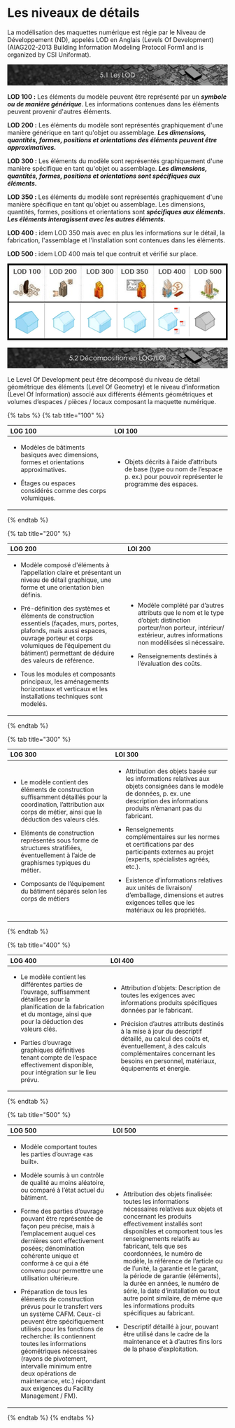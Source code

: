 # Les niveaux de détails


La modélisation des maquettes numérique est régie par le Niveau de Développement \(ND\), appelés LOD en Anglais \(Levels Of Development\) \(AIAG202-2013 Building Information Modeling Protocol Form1 and is organized by CSI Uniformat\).

![](../.gitbook/assets/lod.png)

**LOD 100 :** Les éléments du modèle peuvent être représenté par un _**symbole ou de manière générique**_. Les informations contenues dans les éléments peuvent provenir d'autres éléments.

**LOD 200 :** Les éléments du modèle sont représentés graphiquement d'une manière générique en tant qu'objet ou assemblage. _**Les dimensions, quantités, formes, positions et orientations des éléments peuvent être approximatives.**_

**LOD 300 :** Les éléments du modèle sont représentés graphiquement d'une manière spécifique en tant qu'objet ou assemblage. _**Les dimensions, quantités, formes, positions et orientations sont spécifiques aux éléments.**_

**LOD 350 :** Les éléments du modèle sont représentés graphiquement d'une manière spécifique en tant qu'objet ou assemblage. Les dimensions, quantités, formes, positions et orientations sont _**spécifiques aux éléments. Les éléments interagissent avec les autres éléments**_.

**LOD 400 :** idem LOD 350 mais avec en plus les informations sur le détail, la fabrication, l'assemblage et l'installation sont contenues dans les éléments.

**LOD 500 :** idem LOD 400 mais tel que contruit et vérifié sur place.

![](../.gitbook/assets/lod-schema.png)

![](../.gitbook/assets/decompo-loilog.png)

Le Level Of Development peut être décomposé du niveau de détail géométrique des éléments \(Level Of Geometry\) et le niveau d’information \(Level Of Information\) associé aux différents éléments géométriques et volumes d’espaces / pièces / locaux composant la maquette numérique. 

{% tabs %}
{% tab title="100" %}
<table>
  <thead>
    <tr>
      <th style="text-align:left">LOG 100</th>
      <th style="text-align:left">LOI 100</th>
    </tr>
  </thead>
  <tbody>
    <tr>
      <td style="text-align:left">
        <p></p>
        <ul>
          <li>Mod&#xE8;les de b&#xE2;timents basiques avec dimensions, formes et orientations
            approximatives.</li>
        </ul>
        <p></p>
        <ul>
          <li>&#xC9;tages ou espaces consid&#xE9;r&#xE9;s comme des corps volumiques.</li>
        </ul>
      </td>
      <td style="text-align:left">
        <p></p>
        <ul>
          <li>Objets d&#xE9;crits &#xE0; l&#x2019;aide d&#x2019;attributs de base (type
            ou nom de l&#x2019;espace p. ex.) pour pouvoir repr&#xE9;senter le programme
            des espaces.</li>
        </ul>
      </td>
    </tr>
  </tbody>
</table>
{% endtab %}

{% tab title="200" %}
<table>
  <thead>
    <tr>
      <th style="text-align:left">LOG 200</th>
      <th style="text-align:left">LOI 200</th>
    </tr>
  </thead>
  <tbody>
    <tr>
      <td style="text-align:left">
        <p></p>
        <ul>
          <li>Mod&#xE8;le compos&#xE9; d&apos;&#xE9;l&#xE9;ments &#xE0; l&#x2019;appellation
            claire et pr&#xE9;sentant un niveau de d&#xE9;tail graphique, une forme
            et une orientation bien d&#xE9;finis.</li>
        </ul>
        <p></p>
        <ul>
          <li>Pr&#xE9;-d&#xE9;finition des syst&#xE8;mes et &#xE9;l&#xE9;ments de construction
            essentiels (fa&#xE7;ades, murs, portes, plafonds, mais aussi espaces, ouvrage
            porteur et corps volumiques de l&#x2019;&#xE9;quipement du b&#xE2;timent)
            permettant de d&#xE9;duire des valeurs de r&#xE9;f&#xE9;rence.</li>
        </ul>
        <p></p>
        <ul>
          <li>Tous les modules et composants principaux, les am&#xE9;nagements horizontaux
            et verticaux et les installations techniques sont model&#xE9;s.</li>
        </ul>
      </td>
      <td style="text-align:left">
        <p></p>
        <ul>
          <li>Mod&#xE8;le compl&#xE9;t&#xE9; par d&#x2019;autres attributs que le nom
            et le type d&#x2019;objet: distinction porteur/non porteur, int&#xE9;rieur/
            ext&#xE9;rieur, autres informations non mod&#xE9;lis&#xE9;es si n&#xE9;cessaire.</li>
        </ul>
        <p></p>
        <ul>
          <li>Renseignements destin&#xE9;s &#xE0; l&#x2019;&#xE9;valuation des co&#xFB;ts.</li>
        </ul>
      </td>
    </tr>
  </tbody>
</table>
{% endtab %}

{% tab title="300" %}
<table>
  <thead>
    <tr>
      <th style="text-align:left">LOG 300</th>
      <th style="text-align:left">LOI 300</th>
    </tr>
  </thead>
  <tbody>
    <tr>
      <td style="text-align:left">
        <ul>
          <li>Le mod&#xE8;le contient des &#xE9;l&#xE9;ments de construction suffisamment
            d&#xE9;taill&#xE9;s pour la coordination, l&#x2019;attribution aux corps
            de m&#xE9;tier, ainsi que la d&#xE9;duction des valeurs cl&#xE9;s.</li>
        </ul>
        <p></p>
        <ul>
          <li>El&#xE9;ments de construction repr&#xE9;sent&#xE9;s sous forme de structures
            stratifi&#xE9;es, &#xE9;ventuellement &#xE0; l&#x2019;aide de graphismes
            typiques du m&#xE9;tier.</li>
        </ul>
        <p></p>
        <ul>
          <li>Composants de l&#x2019;&#xE9;quipement du b&#xE2;timent s&#xE9;par&#xE9;s
            selon les corps de m&#xE9;tiers</li>
        </ul>
      </td>
      <td style="text-align:left">
        <ul>
          <li>Attribution des objets bas&#xE9;e sur les informations relatives aux objets
            consign&#xE9;es dans le mod&#xE8;le de donn&#xE9;es, p. ex. une description
            des informations produits n&#x2019;&#xE9;manant pas du fabricant.</li>
        </ul>
        <p></p>
        <ul>
          <li>Renseignements compl&#xE9;mentaires sur les normes et certifications par
            des participants externes au projet (experts, sp&#xE9;cialistes agr&#xE9;&#xE9;s,
            etc.).</li>
        </ul>
        <p></p>
        <ul>
          <li>Existence d&#x2019;informations relatives aux unit&#xE9;s de livraison/
            d&#x2019;emballage, dimensions et autres exigences telles que les mat&#xE9;riaux
            ou les propri&#xE9;t&#xE9;s.</li>
        </ul>
      </td>
    </tr>
  </tbody>
</table>
{% endtab %}

{% tab title="400" %}
<table>
  <thead>
    <tr>
      <th style="text-align:left">LOG 400</th>
      <th style="text-align:left">LOI 400</th>
    </tr>
  </thead>
  <tbody>
    <tr>
      <td style="text-align:left">
        <ul>
          <li>Le mod&#xE8;le contient les diff&#xE9;rentes parties de l&#x2019;ouvrage,
            suffisamment d&#xE9;taill&#xE9;es pour la planification de la fabrication
            et du montage, ainsi que pour la d&#xE9;duction des valeurs cl&#xE9;s.</li>
        </ul>
        <p></p>
        <ul>
          <li>Parties d&#x2019;ouvrage graphiques d&#xE9;finitives tenant compte de
            l&#x2019;espace effectivement disponible, pour int&#xE9;gration sur le
            lieu pr&#xE9;vu.</li>
        </ul>
      </td>
      <td style="text-align:left">
        <ul>
          <li>Attribution d&#x2019;objets: Description de toutes les exigences avec
            informations produits sp&#xE9;cifiques donn&#xE9;es par le fabricant.</li>
        </ul>
        <p></p>
        <ul>
          <li>Pr&#xE9;cision d&#x2019;autres attributs destin&#xE9;s &#xE0; la mise
            &#xE0; jour du descriptif d&#xE9;taill&#xE9;, au calcul des co&#xFB;ts
            et, &#xE9;ventuellement, &#xE0; des calculs compl&#xE9;mentaires concernant
            les besoins en personnel, mat&#xE9;riaux, &#xE9;quipements et &#xE9;nergie.</li>
        </ul>
      </td>
    </tr>
  </tbody>
</table>
{% endtab %}

{% tab title="500" %}
<table>
  <thead>
    <tr>
      <th style="text-align:left">LOG 500</th>
      <th style="text-align:left">LOI 500</th>
    </tr>
  </thead>
  <tbody>
    <tr>
      <td style="text-align:left">
        <ul>
          <li>Mod&#xE8;le comportant toutes les parties d&#x2019;ouvrage &#xAB;as built&#xBB;.</li>
        </ul>
        <p></p>
        <ul>
          <li>Mod&#xE8;le soumis &#xE0; un contr&#xF4;le de qualit&#xE9; au moins al&#xE9;atoire,
            ou compar&#xE9; &#xE0; l&#x2019;&#xE9;tat actuel du b&#xE2;timent.</li>
        </ul>
        <p></p>
        <ul>
          <li>Forme des parties d&#x2019;ouvrage pouvant &#xEA;tre repr&#xE9;sent&#xE9;e
            de fa&#xE7;on peu pr&#xE9;cise, mais &#xE0; l&#x2019;emplacement auquel
            ces derni&#xE8;res sont effectivement pos&#xE9;es; d&#xE9;nomination coh&#xE9;rente
            unique et conforme &#xE0; ce qui a &#xE9;t&#xE9; convenu pour permettre
            une utilisation ult&#xE9;rieure.</li>
        </ul>
        <p></p>
        <ul>
          <li>Pr&#xE9;paration de tous les &#xE9;l&#xE9;ments de construction pr&#xE9;vus
            pour le transfert vers un syst&#xE8;me CAFM. Ceux-ci peuvent &#xEA;tre
            sp&#xE9;cifiquement utilis&#xE9;s pour les fonctions de recherche: ils
            contiennent toutes les informations g&#xE9;om&#xE9;triques n&#xE9;cessaires
            (rayons de pivotement, intervalle minimum entre deux op&#xE9;rations de
            maintenance, etc.) r&#xE9;pondant aux exigences du Facility Management
            / FM).</li>
        </ul>
      </td>
      <td style="text-align:left">
        <ul>
          <li>Attribution des objets finalis&#xE9;e: toutes les informations n&#xE9;cessaires
            relatives aux objets et concernant les produits effectivement install&#xE9;s
            sont disponibles et comportent tous les renseignements relatifs au fabricant,
            tels que ses coordonn&#xE9;es, le num&#xE9;ro de mod&#xE8;le, la r&#xE9;f&#xE9;rence
            de l&#x2019;article ou de l&#x2019;unit&#xE9;, la garantie et le garant,
            la p&#xE9;riode de garantie (&#xE9;l&#xE9;ments), la dur&#xE9;e en ann&#xE9;es,
            le num&#xE9;ro de s&#xE9;rie, la date d&#x2019;installation ou tout autre
            point similaire, de m&#xEA;me que les informations produits sp&#xE9;cifiques
            au fabricant.</li>
        </ul>
        <p></p>
        <ul>
          <li>Descriptif d&#xE9;taill&#xE9; &#xE0; jour, pouvant &#xEA;tre utilis&#xE9;
            dans le cadre de la maintenance et &#xE0; d&#x2019;autres fins lors de
            la phase d&#x2019;exploitation.</li>
        </ul>
      </td>
    </tr>
  </tbody>
</table>
{% endtab %}
{% endtabs %}


